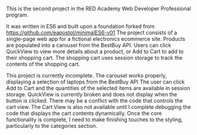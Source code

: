 This is the second project in the RED Academy Web Developer Professional program.

It was written in ES6 and built upon a foundation forked from https://github.com/eapostol/minimalES6-v01 
The project consists of a single-page web app for a fictional electronics ecommerce site.
Products are populated into a carousel from the BestBuy API.
Users can click QuickView to view more details about a product, or Add to Cart to add to their shopping cart.
The shopping cart uses session storage to track the contents of the shopping cart.


This project is currently incomplete.
The carousel works properly, displaying a selection of laptops from the BestBuy API
The user can click Add to Cart and the quantities of the selected items are available in session storage.
QuickView is currently broken and does not display when the button is clicked. There may be a conflict with the code that controls the cart view.
The Cart View is also not available until I complete debugging the code that displays the cart contents dynamically.
Once the core functionality is complete, I need to make finishing touches to the styling, particularly to the categories section.

